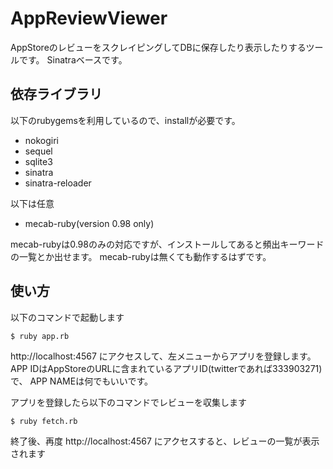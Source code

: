 AppReviewViewer
=============

AppStoreのレビューをスクレイピングしてDBに保存したり表示したりするツールです。
Sinatraベースです。

依存ライブラリ
-------
以下のrubygemsを利用しているので、installが必要です。
* nokogiri
* sequel
* sqlite3
* sinatra
* sinatra-reloader

以下は任意
* mecab-ruby(version 0.98 only)

mecab-rubyは0.98のみの対応ですが、インストールしてあると頻出キーワードの一覧とか出せます。
mecab-rubyは無くても動作するはずです。

使い方
-------
以下のコマンドで起動します

`$ ruby app.rb`

http://localhost:4567 にアクセスして、左メニューからアプリを登録します。
APP IDはAppStoreのURLに含まれているアプリID(twitterであれば333903271)で、
APP NAMEは何でもいいです。

アプリを登録したら以下のコマンドでレビューを収集します

`$ ruby fetch.rb`

終了後、再度
http://localhost:4567
にアクセスすると、レビューの一覧が表示されます
